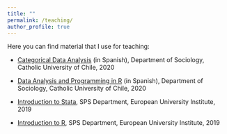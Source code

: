 ```yaml
---
title: ""
permalink: /teaching/
author_profile: true
---
```



Here you can find material that I use for teaching:

- [Categorical Data Analysis](https://github.com/mebucca/cda_soc3070) (in Spanish), Department of Sociology, Catholic University of Chile, 2020

- [Data Analysis and Programming in R](https://github.com/mebucca/dar_soc4001) (in Spanish), Department of Sociology, Catholic University of Chile, 2020

- [Introduction to Stata](https://github.com/mebucca/Introduction-to-Stata), SPS Department, European University Institute, 2019

- [Introduction to R](https://github.com/mebucca/Introduction-to-R), SPS Department, European University Institute, 2019




